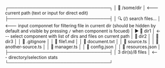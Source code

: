 ┌─────────────────────────────────┐
│  /some/dir                     │ <--- current path (text or input for direct edit)
├─────────────────────────────────┤
│ 🔍 (/) search files...          │ <--- input componnet for filtering file in current dir (should be hidden by default and visible by pressing `/` when component is focued)
│ ▶  dir1                        │ <--- select component with list of dirs and files on current path
│    dir2                        │
│    dir3                        │
│    .gitignore                  │
│    file1.md                    │
│    document.txt                │
│    source.ts                   │
│    another-source.ts           │
│    manager.ts                  │
│    config.json                 │
│    resources.json              │
├─────────────────────────────────┤
│                3 dir(s)/8 files │ <--- directory/selection stats
└─────────────────────────────────┘

